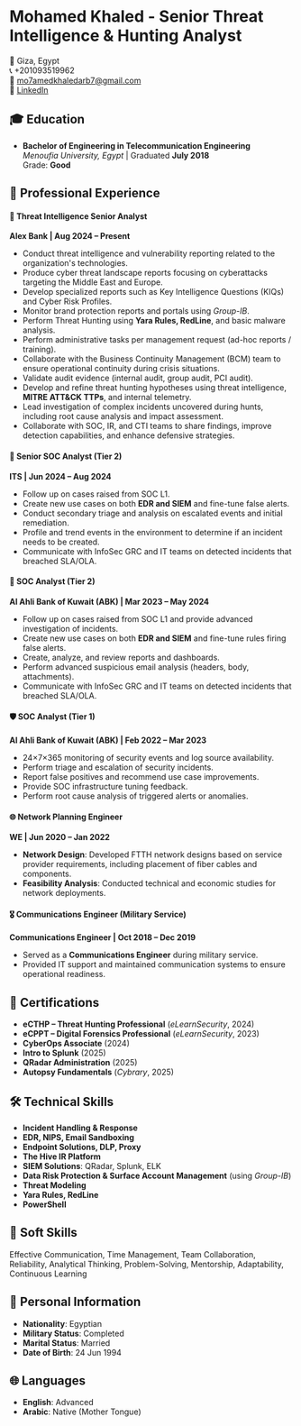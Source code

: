 # Mohamed Khaled - Senior Threat Intelligence & Hunting Analyst  

📍 Giza, Egypt <br>
📞 +201093519962 <br>
📧 mo7amedkhaledarb7@gmail.com <br>
🔗 [LinkedIn](https://www.linkedin.com/in/mohamed-khaled-69858b114/?lipi=urn%3Ali%3Apage%3Ad_flagship3_feed%3ByrSAWFMSX2%2BTcn6erProQ%3D%3D)

## 🎓 Education  

- **Bachelor of Engineering in Telecommunication Engineering**  
  *Menoufia University, Egypt* | Graduated **July 2018**  
  Grade: **Good**
  
## 💼 Professional Experience  

#### 🏦 Threat Intelligence Senior Analyst  
**Alex Bank | Aug 2024 – Present**  
- Conduct threat intelligence and vulnerability reporting related to the organization's technologies.  
- Produce cyber threat landscape reports focusing on cyberattacks targeting the Middle East and Europe.  
- Develop specialized reports such as Key Intelligence Questions (KIQs) and Cyber Risk Profiles.  
- Monitor brand protection reports and portals using *Group-IB*.  
- Perform Threat Hunting using **Yara Rules, RedLine**, and basic malware analysis.  
- Perform administrative tasks per management request (ad-hoc reports / training).  
- Collaborate with the Business Continuity Management (BCM) team to ensure operational continuity during crisis situations.  
- Validate audit evidence (internal audit, group audit, PCI audit).  
- Develop and refine threat hunting hypotheses using threat intelligence, **MITRE ATT&CK TTPs**, and internal telemetry.  
- Lead investigation of complex incidents uncovered during hunts, including root cause analysis and impact assessment.  
- Collaborate with SOC, IR, and CTI teams to share findings, improve detection capabilities, and enhance defensive strategies.  



#### 🔐 Senior SOC Analyst (Tier 2)  
**ITS | Jun 2024 – Aug 2024**  
- Follow up on cases raised from SOC L1.  
- Create new use cases on both **EDR and SIEM** and fine-tune false alerts.  
- Conduct secondary triage and analysis on escalated events and initial remediation.  
- Profile and trend events in the environment to determine if an incident needs to be created.  
- Communicate with InfoSec GRC and IT teams on detected incidents that breached SLA/OLA.  



#### 🔐 SOC Analyst (Tier 2)  
**Al Ahli Bank of Kuwait (ABK) | Mar 2023 – May 2024**  
- Follow up on cases raised from SOC L1 and provide advanced investigation of incidents.  
- Create new use cases on both **EDR and SIEM** and fine-tune rules firing false alerts.  
- Create, analyze, and review reports and dashboards.  
- Perform advanced suspicious email analysis (headers, body, attachments).  
- Communicate with InfoSec GRC and IT teams on detected incidents that breached SLA/OLA.  



#### 🛡️ SOC Analyst (Tier 1)  
**Al Ahli Bank of Kuwait (ABK) | Feb 2022 – Mar 2023**  
- 24×7×365 monitoring of security events and log source availability.  
- Perform triage and escalation of security incidents.  
- Report false positives and recommend use case improvements.  
- Provide SOC infrastructure tuning feedback.  
- Perform root cause analysis of triggered alerts or anomalies.  



#### 🌐 Network Planning Engineer  
**WE | Jun 2020 – Jan 2022**  
- **Network Design**: Developed FTTH network designs based on service provider requirements, including placement of fiber cables and components.  
- **Feasibility Analysis**: Conducted technical and economic studies for network deployments.

#### 🎖️ Communications Engineer (Military Service)  
**Communications Engineer | Oct 2018 – Dec 2019**  
- Served as a **Communications Engineer** during military service.  
- Provided IT support and maintained communication systems to ensure operational readiness.  

## 📜 Certifications  

-  **eCTHP – Threat Hunting Professional** (*eLearnSecurity*, 2024)  
-  **eCPPT – Digital Forensics Professional** (*eLearnSecurity*, 2023)  
-  **CyberOps Associate** (2024)  
-  **Intro to Splunk** (2025)  
-  **QRadar Administration** (2025)  
-  **Autopsy Fundamentals** (*Cybrary*, 2025)

## 🛠️ Technical Skills  

- **Incident Handling & Response**  
- **EDR, NIPS, Email Sandboxing**  
- **Endpoint Solutions, DLP, Proxy**  
- **The Hive IR Platform**  
- **SIEM Solutions**: QRadar, Splunk, ELK  
- **Data Risk Protection & Surface Account Management** (using *Group-IB*)  
- **Threat Modeling**  
- **Yara Rules, RedLine**  
- **PowerShell**  

## 🧠 Soft Skills  

Effective Communication, Time Management, Team Collaboration, Reliability, Analytical Thinking, Problem-Solving, Mentorship, Adaptability, Continuous Learning  


## 🧾 Personal Information  

- **Nationality**: Egyptian  
- **Military Status**: Completed  
- **Marital Status**: Married  
- **Date of Birth**: 24 Jun 1994  

## 🌐 Languages  

- **English**: Advanced  
- **Arabic**: Native (Mother Tongue)  

